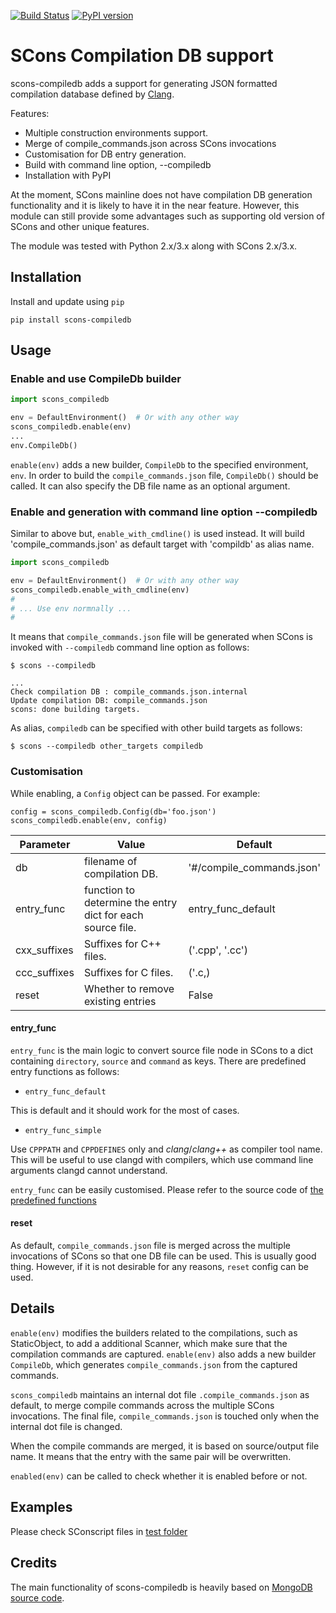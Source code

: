 [![Build Status](https://travis-ci.org/pinetr2e/scons-compiledb.svg?branch=master)](https://travis-ci.org/pinetr2e/scons-compiledb)
[![PyPI version](https://badge.fury.io/py/scons-compiledb.svg)](https://badge.fury.io/py/scons-compiledb)
# SCons Compilation DB support

scons-compiledb adds a support for generating JSON formatted compilation
database defined by
[Clang](https://clang.llvm.org/docs/JSONCompilationDatabase.html).

Features:

- Multiple construction environments support.
- Merge of compile_commands.json across SCons invocations
- Customisation for DB entry generation.
- Build with command line option, --compiledb
- Installation with PyPI


At the moment, SCons mainline does not have compilation DB generation
functionality and it is likely to have it in the near feature. However, this
module can still provide some advantages such as supporting old version of SCons
and other unique features.

The module was tested with Python 2.x/3.x along with SCons 2.x/3.x.


## Installation

Install and update using `pip`
```
pip install scons-compiledb
```

## Usage

### Enable and use CompileDb builder

```python
import scons_compiledb

env = DefaultEnvironment()  # Or with any other way
scons_compiledb.enable(env)
...
env.CompileDb()
```

`enable(env)` adds a new builder, `CompileDb` to the specified environment,
`env`. In order to build the `compile_commands.json` file, `CompileDb()` should
be called. It can also specify the DB file name as an optional argument.


### Enable and generation with command line option --compiledb

Similar to above but, `enable_with_cmdline()` is used instead. It will build
'compile_commands.json' as default target with 'compildb' as alias name.

```python
import scons_compiledb

env = DefaultEnvironment()  # Or with any other way
scons_compiledb.enable_with_cmdline(env)
#
# ... Use env normnally ...
#
```
It means that `compile_commands.json` file will be generated when SCons is invoked with
`--compiledb` command line option as follows:

```
$ scons --compiledb

...
Check compilation DB : compile_commands.json.internal
Update compilation DB: compile_commands.json
scons: done building targets.
```

As alias, `compiledb` can be specified with other build targets as follows:
```
$ scons --compiledb other_targets compiledb
```

### Customisation
While enabling, a `Config` object can be passed. For example:
```
config = scons_compiledb.Config(db='foo.json')
scons_compiledb.enable(env, config)

```

| Parameter    | Value                                                      | Default                   |
|--------------|------------------------------------------------------------|---------------------------|
| db           | filename of compilation DB.                                | '#/compile_commands.json' |
| entry_func   | function to determine the entry dict for each source file. | entry_func_default        |
| cxx_suffixes | Suffixes for C++ files.                                    | ('.cpp', '.cc')           |
| ccc_suffixes | Suffixes for C files.                                      | ('.c,)                    |
| reset        | Whether to remove existing entries                         | False                     |

#### entry_func

`entry_func` is the main logic to convert source file node in SCons to a dict
 containing `directory`, `source` and `command` as keys. There are predefined
 entry functions as follows:

- `entry_func_default`

This is default and it should work for the most of cases.

- `entry_func_simple`

Use `CPPPATH` and `CPPDEFINES` only and *clang*/*clang++* as compiler tool name.
This will be useful to use clangd with compilers, which use command line
arguments clangd cannot understand.

`entry_func` can be easily customised. Please refer to the source code of [the
predefined functions](./scons_compiledb/entry_func.py)

#### reset

As default, `compile_commands.json` file is merged across the multiple
invocations of SCons so that one DB file can be used. This is usually good
thing. However, if it is not desirable for any reasons, `reset` config can be
used.



## Details


`enable(env)` modifies the builders related to the compilations, such as
StaticObject, to add a additional Scanner, which make sure that the compilation
commands are captured. `enable(env)` also adds a new builder `CompileDb`, which
generates `compile_commands.json` from the captured commands.

`scons_compiledb` maintains an internal dot file `.compile_commands.json` as
default, to merge compile commands across the multiple SCons invocations. The
final file, `compile_commands.json` is touched only when the internal dot file
is changed.

When the compile commands are merged, it is based on source/output file name. It
means that the entry with the same pair will be overwritten.

`enabled(env)` can be called to check whether it is enabled before or not.


## Examples

Please check SConscript files in [test folder](./tests)


## Credits

The main functionality of scons-compiledb is heavily based on [MongoDB source
code](https://github.com/mongodb/mongo/blob/master/site_scons/site_tools/compilation_db.py).
